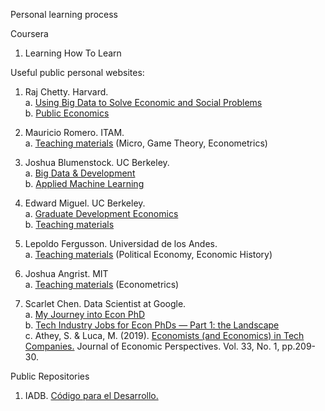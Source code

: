 Personal learning process

Coursera
1. Learning How To Learn



Useful public personal websites:
1. Raj Chetty. Harvard.\
    a. [Using Big Data to Solve Economic and Social Problems](https://opportunityinsights.org/course/)   
    b. [Public Economics](http://www.rajchetty.com/lectures/public/)
  
2. Mauricio Romero. ITAM.  
    a. [Teaching materials](https://mauricio-romero.com/teaching/) (Micro, Game Theory, Econometrics)

3. Joshua Blumenstock. UC Berkeley.  
    a. [Big Data & Development](https://sites.ischool.berkeley.edu/bdd/)  
    b. [Applied Machine Learning](http://www.jblumenstock.com/teaching/course=info251)

4. Edward Miguel. UC Berkeley.  
    a. [Graduate Development Economics](http://emiguel.econ.berkeley.edu/wordpress/wp-content/uploads/2021/03/Econ-270B-Syllabus-Spring20_2020-01-22.pdf)  
    b. [Teaching materials](http://emiguel.econ.berkeley.edu/teaching/courses/)

5. Lepoldo Fergusson. Universidad de los Andes.  
    a. [Teaching materials](https://www.leopoldofergusson.com/teaching) (Political Economy, Economic History)  
6. Joshua Angrist. MIT  
    a. [Teaching materials](https://economics.mit.edu/faculty/angrist/teaching) (Econometrics)

7. Scarlet Chen. Data Scientist at Google.  
    a. [My Journey into Econ PhD](https://scarlet-chen.medium.com/my-journey-into-econ-phd-854cd892547b)  
    b. [Tech Industry Jobs for Econ PhDs — Part 1: the Landscape](https://scarlet-chen.medium.com/tech-industry-jobs-for-econ-phds-54a276dda80b)  
    c. Athey, S. & Luca, M. (2019). [Economists (and Economics) in Tech Companies.](https://www.aeaweb.org/articles?id=10.1257/jep.33.1.209) Journal of Economic Perspectives. Vol. 33, No. 1, pp.209-30.


Public Repositories  
1. IADB. [Código para el Desarrollo.](https://code.iadb.org/es)
